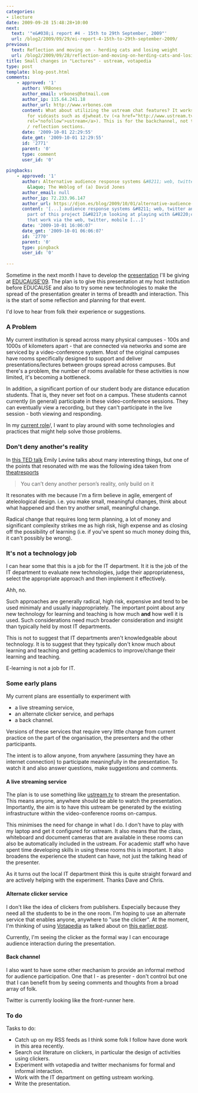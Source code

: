 ```yaml
---
categories:
- ilecture
date: 2009-09-28 15:48:28+10:00
next:
  text: '"e&#038;i report #4 - 15th to 29th September, 2009"'
  url: /blog2/2009/09/29/ei-report-4-15th-to-29th-september-2009/
previous:
  text: Reflection and moving on - herding cats and losing weight
  url: /blog2/2009/09/28/reflection-and-moving-on-herding-cats-and-losing-weight/
title: Small changes in "Lectures" - ustream, votapedia
type: post
template: blog-post.html
comments:
    - approved: '1'
      author: VRBones
      author_email: vrbones@hotmail.com
      author_ip: 115.64.241.18
      author_url: http://www.vrbones.com
      content: What about utilizing the ustream chat features? It works quite effectively
        for vidcasts such as djwheat.tv (<a href="http://www.ustream.tv/channel/djwheat"
        rel="nofollow">ustream</a>). This is for the backchannel, not the formal voting
        / reflection sections.
      date: '2009-10-01 22:29:55'
      date_gmt: '2009-10-01 12:29:55'
      id: '2771'
      parent: '0'
      type: comment
      user_id: '0'
    
pingbacks:
    - approved: '1'
      author: Alternative audience response systems &#8211; web, twitter and mobile phone
        &laquo; The Weblog of (a) David Jones
      author_email: null
      author_ip: 72.233.96.147
      author_url: https://djon.es/blog/2009/10/01/alternative-audience-response-systems-web-twitter-and-mobile-phone/
      content: '[...] audience response systems &#8211; web, twitter and mobile&nbsp;phone  As
        part of this project I&#8217;m looking at playing with &#8220;clickers&#8221;
        that work via the web, twitter, mobile [...]'
      date: '2009-10-01 16:06:07'
      date_gmt: '2009-10-01 06:06:07'
      id: '2770'
      parent: '0'
      type: pingback
      user_id: '0'
    
---
```

Sometime in the next month I have to develop the [presentation](http://www.educause.edu/E09+Hybrid/EDUCAUSE2009FacetoFaceConferen/ELearningImplementationAlterna/176134) I'll be giving at [EDUCAUSE'09](http://www.educause.edu/E2009). The plan is to give this presentation at my host institution before EDUCAUSE and also to try some new technologies to make the spread of the presentation greater in terms of breadth and interaction. This is the start of some reflection and planning for that event.

I'd love to hear from folk their experience or suggestions.

### A Problem

My current institution is spread across many physical campuses - 100s and 1000s of kilometers apart - that are connected via networks and some are serviced by a video-conference system. Most of the original campuses have rooms specifically designed to support and deliver presentations/lectures between groups spread across campuses. But there's a problem, the number of rooms available for these activities is now limited, it's becoming a bottleneck.

In addition, a significant portion of our student body are distance education students. That is, they never set foot on a campus. These students cannot currently (in general) participate in these video-conference sessions. They can eventually view a recording, but they can't participate in the live session - both viewing and responding.

In my [current role](/blog2/2009/08/20/elearning-and-innovation-specialist-report-1-4-20-august)/, I want to play around with some technologies and practices that might help solve those problems.

### Don't deny another's reality

In [this TED talk](http://www.ted.com/index.php/talks/emily_levine_s_theory_of_everything.html) Emily Levine talks about many interesting things, but one of the points that resonated with me was the following idea taken from [theatresports](http://en.wikipedia.org/wiki/Theatresports)

> You can’t deny another person’s reality, only build on it

It resonates with me because I'm a firm believe in agile, emergent of ateleological design. i.e. you make small, meaningful changes, think about what happened and then try another small, meaningful change.

Radical change that requires long term planning, a lot of money and significant complexity strikes me as high risk, high expense and as closing off the possibility of learning (i.e. if you've spent so much money doing this, it can't possibly be wrong).

### It's not a technology job

I can hear some that this is a job for the IT department. It it is the job of the IT department to evaluate new technologies, judge their appropriateness, select the appropriate approach and then implement it effectively.

Ahh, no.

Such approaches are generally radical, high risk, expensive and tend to be used minimaly and usually inappropriately. The important point about any new technology for learning and teaching is how much **and** how well it is used. Such considerations need much broader consideration and insight than typically held by most IT departments.

This is not to suggest that IT departments aren't knowledgeable about technology. It is to suggest that they typically don't know much about learning and teaching and getting academics to improve/change their learning and teaching.

E-learning is not a job for IT.

### Some early plans

My current plans are essentially to experiment with

- a live streaming service,
- an alternate clicker service, and perhaps
- a back channel.

Versions of these services that require very little change from current practice on the part of the organisation, the presenters and the other participants.

The intent is to allow anyone, from anywhere (assuming they have an internet connection) to participate meaningfully in the presentation. To watch it and also answer questions, make suggestions and comments.

#### A live streaming service

The plan is to use something like [ustream.tv](http://ustream.tv/) to stream the presentation. This means anyone, anywhere should be able to watch the presentation. Importantly, the aim is to have this ustream be generated by the existing infrastructure within the video-conference rooms on-campus.

This minimises the need for change in what I do. I don't have to play with my laptop and get it configured for ustream. It also means that the class, whiteboard and document cameras that are available in these rooms can also be automatically included in the ustream. For academic staff who have spent time developing skills in using these rooms this is important. It also broadens the experience the student can have, not just the talking head of the presenter.

As it turns out the local IT department think this is quite straight forward and are actively helping with the experiment. Thanks Dave and Chris.

#### Alternate clicker service

I don't like the idea of clickers from publishers. Especially because they need all the students to be in the one room. I'm hoping to use an alternate service that enables anyone, anywhere to "use the clicker". At the moment, I'm thinking of using [Votapedia](http://www.votapedia.com/) as talked about on [this earlier post](/blog2/2009/06/30/alternative-to-clickers/).

Currently, I'm seeing the clicker as the formal way I can encourage audience interaction during the presentation.

#### Back channel

I also want to have some other mechanism to provide an informal method for audience participation. One that I - as presenter - don't control but one that I can benefit from by seeing comments and thoughts from a broad array of folk.

Twitter is currently looking like the front-runner here.

### To do

Tasks to do:

- Catch up on my RSS feeds as I think some folk I follow have done work in this area recently.
- Search out literature on clickers, in particular the design of activities using clickers.
- Experiment with votapedia and twitter mechanisms for formal and informal interaction.
- Work with the IT department on getting ustream working.
- Write the presentation.